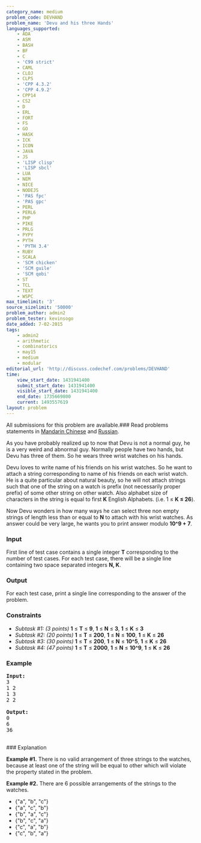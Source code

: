 ```yaml
---
category_name: medium
problem_code: DEVHAND
problem_name: 'Devu and his three Hands'
languages_supported:
    - ADA
    - ASM
    - BASH
    - BF
    - C
    - 'C99 strict'
    - CAML
    - CLOJ
    - CLPS
    - 'CPP 4.3.2'
    - 'CPP 4.9.2'
    - CPP14
    - CS2
    - D
    - ERL
    - FORT
    - FS
    - GO
    - HASK
    - ICK
    - ICON
    - JAVA
    - JS
    - 'LISP clisp'
    - 'LISP sbcl'
    - LUA
    - NEM
    - NICE
    - NODEJS
    - 'PAS fpc'
    - 'PAS gpc'
    - PERL
    - PERL6
    - PHP
    - PIKE
    - PRLG
    - PYPY
    - PYTH
    - 'PYTH 3.4'
    - RUBY
    - SCALA
    - 'SCM chicken'
    - 'SCM guile'
    - 'SCM qobi'
    - ST
    - TCL
    - TEXT
    - WSPC
max_timelimit: '3'
source_sizelimit: '50000'
problem_author: admin2
problem_tester: kevinsogo
date_added: 7-02-2015
tags:
    - admin2
    - arithmetic
    - combinatorics
    - may15
    - medium
    - modular
editorial_url: 'http://discuss.codechef.com/problems/DEVHAND'
time:
    view_start_date: 1431941400
    submit_start_date: 1431941400
    visible_start_date: 1431941400
    end_date: 1735669800
    current: 1493557619
layout: problem
---
```

All submissions for this problem are available.###  Read problems statements in [Mandarin Chinese](http://www.codechef.com/download/translated/MAY15/mandarin/DEVHAND.pdf) and [Russian](http://www.codechef.com/download/translated/MAY15/russian/DEVHAND.pdf).

As you have probably realized up to now that Devu is not a normal guy, he is a very weird and abnormal guy. Normally people have two hands, but Devu has three of them. So he wears three wrist watches on his hands.

Devu loves to write name of his friends on his wrist watches. So he want to attach a string corresponding to name of his friends on each wrist watch. He is a quite particular about natural beauty, so he will not attach strings such that one of the string on a watch is prefix (not necessarily proper prefix) of some other string on other watch. Also alphabet size of characters in the string is equal to first **K** English Alphabets. (i.e. 1 ≤ **K ≤ 26**).

Now Devu wonders in how many ways he can select three non empty strings of length less than or equal to **N** to attach with his wrist watches. As answer could be very large, he wants you to print answer modulo **10^9 + 7**.

### Input

First line of test case contains a single integer **T** corresponding to the number of test cases.
For each test case, there will be a single line containing two space separated integers **N, K**.

### Output

For each test case, print a single line corresponding to the answer of the problem.

### Constraints

- _Subtask #1: (3 points)_  **1** ≤ **T** ≤ **9**, **1** ≤ **N** ≤ **3**, **1** ≤ **K** ≤ **3**
- _Subtask #2: (20 points)_  **1** ≤ **T** ≤ **200**, **1** ≤ **N** ≤ **100**, **1** ≤ **K** ≤ **26**
- _Subtask #3: (30 points)_  **1** ≤ **T** ≤ **200**, **1** ≤ **N** ≤ **10^5**, **1** ≤ **K** ≤ **26**
- _Subtask #4: (47 points)_  **1** ≤ **T** ≤ **2000**, **1** ≤ **N** ≤ **10^9**, **1** ≤ **K** ≤ **26**

### Example

<pre><b>Input:</b>
3
1 2
1 3
2 2

<b>Output:</b>
0
6
36

</pre>### Explanation
**Example #1.** 
There is no valid arrangement of three strings to the watches, because at least one of the string will be equal to other which will violate the property stated in the problem.

**Example #2.** 
There are 6 possible arrangements of the strings to the watches.

- {"a", "b", "c"}
- {"a", "c", "b"}
- {"b", "a", "c"}
- {"b", "c", "a"}
- {"c", "a", "b"}
- {"c", "b", "a"}
